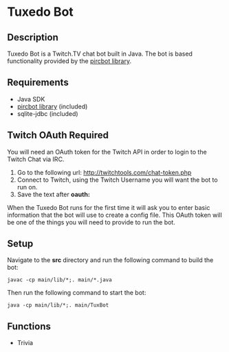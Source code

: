 Tuxedo Bot
==========

## Description
Tuxedo Bot is a Twitch.TV chat bot built in Java. The bot is based functionality provided by the [pircbot library](http://www.jibble.org/pircbot.php).

## Requirements
* Java SDK
* [pircbot library](http://www.jibble.org/pircbot.php) (included)
* sqlite-jdbc (included)

## Twitch OAuth Required
You will need an OAuth token for the Twitch API in order to login to the Twitch Chat via IRC.

1. Go to the following url: http://twitchtools.com/chat-token.php
2. Connect to Twitch, using the Twitch Username you will want the bot to run on.
3. Save the text after **oauth:**

When the Tuxedo Bot runs for the first time it will ask you to enter basic information that the bot will use to create a config file. This OAuth token will be one of the things you will need to provide to run the bot.

## Setup
Navigate to the **src** directory and run the following command to build the bot:

    javac -cp main/lib/*;. main/*.java

Then run the following command to start the bot:

    java -cp main/lib/*;. main/TuxBot

## Functions
* Trivia